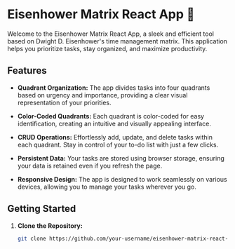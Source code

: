 # Eisenhower Matrix React App 🚀

Welcome to the Eisenhower Matrix React App, a sleek and efficient tool based on Dwight D. Eisenhower's time management matrix. This application helps you prioritize tasks, stay organized, and maximize productivity.

## Features

- **Quadrant Organization:** The app divides tasks into four quadrants based on urgency and importance, providing a clear visual representation of your priorities.

- **Color-Coded Quadrants:** Each quadrant is color-coded for easy identification, creating an intuitive and visually appealing interface.

- **CRUD Operations:** Effortlessly add, update, and delete tasks within each quadrant. Stay in control of your to-do list with just a few clicks.

- **Persistent Data:** Your tasks are stored using browser storage, ensuring your data is retained even if you refresh the page.

- **Responsive Design:** The app is designed to work seamlessly on various devices, allowing you to manage your tasks wherever you go.

## Getting Started

1. **Clone the Repository:**
   ```bash
   git clone https://github.com/your-username/eisenhower-matrix-react-app.git
